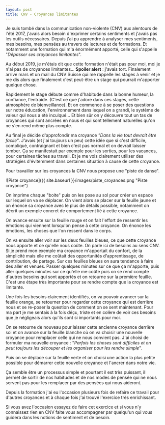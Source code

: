 ```yaml
---
layout: post
title: CNV - Croyances limitantes
---
```


Je suis tombé dans la communication non-violente (CNV) aux alentours de l'été 2017, j'avais alors besoin d'exprimer certains sentiments et j'avais pas les outils nécessaires. Depuis j'ai pu apprendre à analyser mes sentiments, mes besoins, mes pensées au travers de lectures et de formations. Et notamment une formation qui m'a énormément apporté, celle qui s'appelle "_Dépasser ses croyances limitantes_".

Au début 2019, je m'étais dit que cette formation n'était pas pour moi, moi je n'ai pas de croyances limitantes... **Spoiler alert** : j'avais tort. Finalement arrive mars et un mail du CNV Suisse qui me rappelle les stages à venir et je me dis alors que finalement c'est peut-être un stage qui pourrait m'apporter quelque chose.

Rapidement le stage débute comme d'habitude dans la bonne humeur, la confiance, l'entraide. (C'est ce que j'adore dans ces stages, cette atmosphère de bienveillance). Et on commence à se poser des questions sur notre éducation, l'environnement dans lequel on a grandi, le système de valeur qui nous a été inculqué... Et bien sûr on y découvre tout un tas de croyances qui sont ancrées en nous et qui sont tellement naturelles qu'on ne s'en rend même plus compte.

Au final je décide d'approfondir ma croyance _"Dans la vie tout devrait être facile"_. J'avais (et j'ai toujours un peu) cette idée que si c'est difficile, compliqué, contraignant et bien c'est pas normal et on devrait laisser tomber. Ça se manifestait par exemple pour les sorties, pour les vacances, pour certaines tâches au travail. Et je me vois clairement utiliser des stratégies d'évitemment dans certaines situation à cause de cette croyance.

Pour travailler sur les croyances la CNV nous propose une "piste de danse".

![Piste croyance]({{ site.baseurl }}/images/piste_croyances.png "Piste croyance")

On imprime chaque "boite" puis on les pose au sol pour créer un espace sur lequel on va se déplacer. On vient alors se placer sur la feuille jaune et on énonce sa croyance avec le plus de détails possible, notamment on décrit un exemple concret de comportement lié à cette croyance.

On avance ensuite sur la feuille rouge et on fait l'effort de ressentir les émotions qui viennent lorsqu'on pense à cette croyance. On énonce les émotions, les choses que l'on ressent dans le corps.

On va ensuite aller voir sur les deux feuilles bleues, ce que cette croyance nous apporte et ce qu'elle nous coûte. On parle ici de besoins au sens CNV. Si je prend mon exemple ma croyance m'apportait du confort, de la simplicité mais elle me coûtait des opportunités d'apprentissage, de contribution, de partage. Sur ces feuilles bleues on aura tendance à faire des aller et venues. Passer quelques minutes sur ce que ça m'apporte, puis aller quelques minutes sur ce qu'elle me coûte puis on se rend compte d'autres besoins qui sont apportés et on retourne sur la première feuille. C'est une étape très importante pour se rendre compte que la croyance est limitante.

Une fois les besoins clairement identifiés, on va pouvoir avancer sur la feuille orange, se retourner pour regarder cette croyance qui est derrière nous et se re-poser la question de comment on se sent maintenant. Pour ma part je me sentais à la fois déçu, triste et en colère de voir ces besoins que je négligeais alors qu'ils sont si importants pour moi.

On se retourne de nouveau pour laisser cette ancienne croyance derrière soi et on avance sur la feuille blanche où on va choisir une nouvelle croyance pour remplacer celle qui ne nous convient pas. J'ai choisi de formuler ma nouvelle croyance : "_Parfois les choses sont difficiles et on peut toujours les découper et les organiser pour les rendre simple_".

Puis on se déplace sur la feuille verte et on choisi une action la plus petite possible pour démarrer cette nouvelle croyance et l'ancrer dans notre vie.

Ça semble être un processus simple et pourtant il est très puissant, il permet de sortir de nos habitudes et de nos modes de pensée qui ne nous servent pas pour les remplacer par des pensées qui nous aideront.

Depuis la formation j'ai eu l'occasion plusieurs fois de refaire ce travail pour d'autres croyances et à chaque fois j'ai trouvé l'exercice très enrichissant.

Si vous avez l'occasion essayez de faire cet exercice et si vous n'y connaissez rien en CNV faite vous accompagner par quelqu'un qui vous guidera dans les notions de sentiment et de besoin.